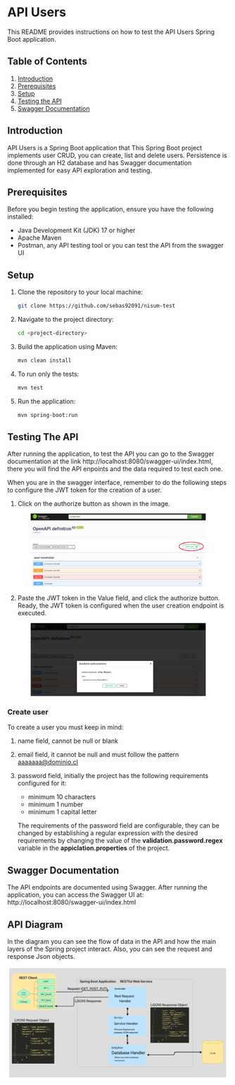 # API Users

This README provides instructions on how to test the API Users Spring Boot application.

## Table of Contents

1. [Introduction](#introduction)
2. [Prerequisites](#prerequisites)
3. [Setup](#setup)
4. [Testing the API](#testing-the-api)
5. [Swagger Documentation](#swagger-documentation)

## Introduction

API Users is a Spring Boot application that This Spring Boot project implements user CRUD,
you can create, list and delete users. Persistence is done through an H2 database and has Swagger
documentation implemented for easy API exploration and testing.

## Prerequisites

Before you begin testing the application, ensure you have the following installed:

- Java Development Kit (JDK) 17 or higher
- Apache Maven
- Postman, any API testing tool or you can test the API from the swagger UI

## Setup

1. Clone the repository to your local machine:

   ```bash
   git clone https://github.com/sebas92091/nisum-test
   ```
2. Navigate to the project directory:
   
    ```bash
    cd <project-directory>
    ```

3. Build the application using Maven:
    ```bash
    mvn clean install
    ```
4. To run only the tests:
    ```bash
    mvn test
    ```

5. Run the application:
    ```bash
    mvn spring-boot:run
    ```

## Testing The API
  After running the application, to test the API you can go to the Swagger documentation at the link http://localhost:8080/swagger-ui/index.html,
  there you will find the API enpoints and the data required to test each one.

  When you are in the swagger interface, remember to do the following steps to configure the JWT token for the creation of a user.

  1. Click on the authorize button as shown in the image.
  <div align="center">
    <a href="./">
        <img src="./figures/swagger 1.png" width="79%"/>
    </a>
  </div>
  
  2. Paste the JWT token in the Value field, and click the authorize button. Ready, the JWT token is configured when the user creation endpoint is executed.
  <div align="center">
    <a href="./">
        <img src="./figures/swagger 2.png" width="79%"/>
    </a>
  </div>

  
  ### Create user
  To create a user you must keep in mind:
  1. name field, cannot be null or blank
  2. email field, it cannot be null and must follow the pattern aaaaaaa@dominio.cl
  3. password field, initially the project has the following requirements configured for it:  

     - minimum 10 characters
     - minimum 1 number
     - minimum 1 capital letter
    
     The requirements of the password field are configurable, they can be changed by establishing a regular expression with
     the desired requirements by changing the value of the **validation.password.regex** variable in the **appiclation.properties**
     of the project.
  
## Swagger Documentation
  The API endpoints are documented using Swagger. After running the application, you can access the Swagger UI at: http://localhost:8080/swagger-ui/index.html

## API Diagram
  In the diagram you can see the flow of data in the API and how the main layers of the Spring project interact. Also, you can see the request and response
  Json objects.

  <div align="center">
    <a href="./">
        <img src="./figures/REST API Diagram.png" width="110%"/>
    </a>
  </div>



